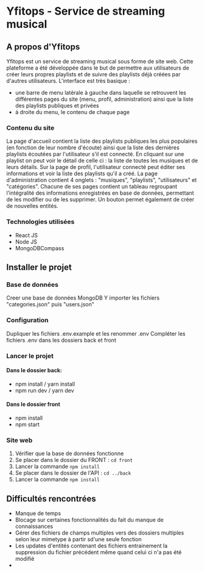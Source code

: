 # Yfitops - Service de streaming musical
## A propos d'Yfitops
Yfitops est un service de streaming musical sous forme de site web. Cette plateforme a été développée dans le but de permettre aux utilisateurs de créer leurs propres playlists et de suivre des playlists déjà créées par d'autres utilisateurs.
L'interface est très basique : 
- une barre de menu latérale à gauche dans laquelle se retrouvent les différentes pages du site (menu, profil, administration) ainsi que la liste des playlists publiques et privées
- à droite du menu, le contenu de chaque page 

### Contenu du site
La page d'accueil contient la liste des playlists publiques les plus populaires (en fonction de leur nombre d'écoute) ainsi que la liste des dernières playlists écoutées par l'utilisateur s'il est connecté. En cliquant sur une playlist on peut voir le détail de celle ci : la liste de toutes les musiques et de leurs détails.
Sur la page de profil, l'utilisateur connecté peut éditer ses informations et voir la liste des playlists qu'il a créé.
La page d'administration contient 4 onglets : "musiques", "playlists", "utilisateurs" et "catégories". Chacune de ses pages contient un tableau regroupant l'intégralité des informations enregistrées en base de données, permettant de les modifier ou de les supprimer. Un bouton permet également de créer de nouvelles entités.

### Technologies utilisées
- React JS
- Node JS
- MongoDBCompass

## Installer le projet
### Base de données
Creer une base de données MongoDB
Y importer les fichiers "categories.json" puis "users.json"

### Configuration
Dupliquer les fichiers .env.example et les renommer .env
Compléter les fichiers .env dans les dossiers back et front

### Lancer le projet
#### Dans le dossier back:
- npm install / yarn install
- npm run dev / yarn dev
#### Dans le dossier front
- npm install
- npm start

### Site web
<ol>
    <li>Vérifier que la base de données fonctionne</li>
    <li>Se placer dans le dossier du FRONT : <code>cd front</code></li>
    <li>Lancer la commande <code>npm install</code></li>
    <li>Se placer dans le dossier de l'API : <code>cd ../back</code></li>
    <li>Lancer la commande <code>npm install</code></li>
</ol> 

## Difficultés rencontrées
- Manque de temps
- Blocage sur certaines fonctionnalités du fait du manque de connaissances
- Gérer des fichiers de champs multiples vers des dossiers multiples selon leur mimetype à partir sd'une seule fonction
- Les updates d'entités contenant des fichiers entrainement la suppression du fichier précédent même quand celui ci n'a pas été modifié
- 
